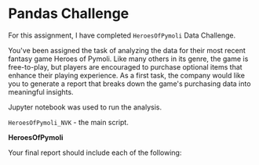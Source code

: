 # **Pandas Challenge**

For this assignment, I have completed `HeroesOfPymoli` Data Challenge.

You've been assigned the task of analyzing the data for their most recent fantasy game Heroes of Pymoli.
Like many others in its genre, the game is free-to-play, but players are encouraged to purchase optional items that enhance their playing experience. 
As a first task, the company would like you to generate a report that breaks down the game's purchasing data into meaningful insights.



Jupyter notebook was used to run the analysis. 

 `HeroesOfPymoli_NVK` - the main script.

**HeroesOfPymoli**

Your final report should include each of the following:
